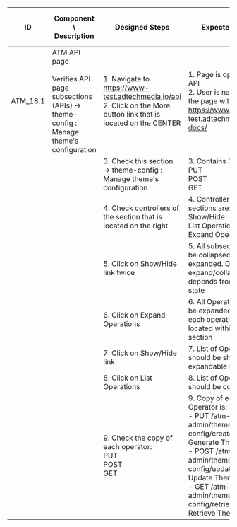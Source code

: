 | ID | Component \ <br> Description  | Designed Steps       |Expected Result     |	Created By \ <br> Last Updated |
| -- | -- | -- | -- | -- |
| ATM_18.1 | ATM API page <br> <br>  Verifies API page subsections (APIs) -> theme-config : Manage theme's configuration | 1. Navigate to https://www-test.adtechmedia.io/api <br> 2. Click on the More button link that is located on the CENTER | 1. Page is opened on API  <br> 2. User is navigated to the page with Guide <br> https://www-test.adtechmedia.io/api-docs/           | Veronica Macovei <br> 13.07.2017 |
|       |       | 3. Check this section <br> -> theme-config : Manage theme's configuration |     3. Contains 3 lines: <br> PUT <br> POST <br> GET |   |  
|       |       | 4. Check controllers of the section that is located on the right |     4. Controllers of the sections are: <br> Show/Hide <br> List Operations <br> Expand Operations |    |  
|       |       | 5. Click on Show/Hide link twice |     5. All subsection should be collapsed and then expanded. Order of expand/collapse depends from initial state |    |  
|       |       | 6. Click on Expand Operations |     6. All Operations should be expanded. Details of each operation are located within one section |    |  
|       |       | 7. Click on Show/Hide link |     7. List of Operations should be shown in expandable mode |    |  
|       |       | 8. Click on List Operations |     8. List of Operations should be collapsed |    |  
|       |       | 9. Check the copy of each operator: <br> PUT <br> POST <br> GET  |     9. Copy of each Operator is: <br> - PUT /atm-admin/theme-config/create <br> Generate Theme Config <br> - POST /atm-admin/theme-config/update <br> Update Theme Config <br> - GET /atm-admin/theme-config/retrieve <br> Retrieve Theme Config  |    |  
